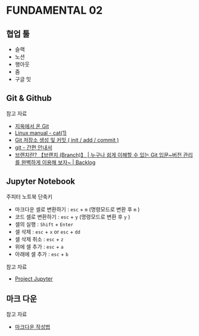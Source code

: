 # FUNDAMENTAL 02

## 협업 툴
- 슬랙
- 노션
- 행아웃
- 줌
- 구글 밋

## Git & Github
참고 자료
- [지옥에서 온 Git](https://opentutorials.org/module/2676)
- [Linux manual - cat(1)](https://man7.org/linux/man-pages/man1/cat.1.html)
- [Git 저장소 생성 및 커밋 ( init / add / commit )](https://ifuwanna.tistory.com/193)
- [git - 간편 안내서](https://rogerdudler.github.io/git-guide/index.ko.html)
- [브랜치란? 【브랜치 (Branch)】 | 누구나 쉽게 이해할 수 있는 Git 입문~버전 관리를 완벽하게 이용해 보자~ | Backlog](https://backlog.com/git-tutorial/kr/stepup/stepup1_1.html)

## Jupyter Notebook
주피터 노트북 단축키
- 마크다운 셀로 변환하기 : `esc` + `m` (명령모드로 변환 후 `m` )
- 코드 셀로 변환하기 : `esc` + `y` (명령모드로 변환 후 `y` )
- 셀의 실행 : `Shift` + `Enter`
- 셀 삭제 : `esc` + `x` or `esc` + `dd`
- 셀 삭제 취소 : `esc` + `z`
- 위에 셀 추가 : `esc` + `a`
- 아래에 셀 추가 : `esc` + `b`

참고 자료
- [Project Jupyter](https://jupyter.org/)

## 마크 다운
참고 자료
- [마크다운 작성법](https://gist.github.com/ihoneymon/652be052a0727ad59601)